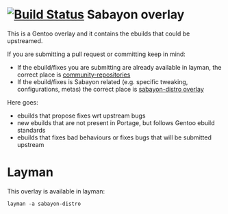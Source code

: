 # [![Build Status](https://travis-ci.org/Sabayon/for-gentoo.svg?branch=master)](https://travis-ci.org/Sabayon/for-gentoo) Sabayon overlay

This is a Gentoo overlay and it contains the ebuilds that could be upstreamed.

If you are submitting a pull request or committing keep in mind:

* If the ebuild/fixes you are submitting are already available in layman, the correct place is [community-repositories](https://github.com/Sabayon/community-repositories)
* If the ebuild/fixes is Sabayon related (e.g. specific tweaking, configurations, metas) the correct place is [sabayon-distro overlay](https://github.com/Sabayon/sabayon-distro)

Here goes:

* ebuilds that propose fixes wrt upstream bugs
* new ebuilds that are not present in Portage, but follows Gentoo ebuild standards
* ebuilds that fixes bad behaviours or fixes bugs that will be submitted upstream

# Layman

This overlay is available in layman:

    layman -a sabayon-distro
